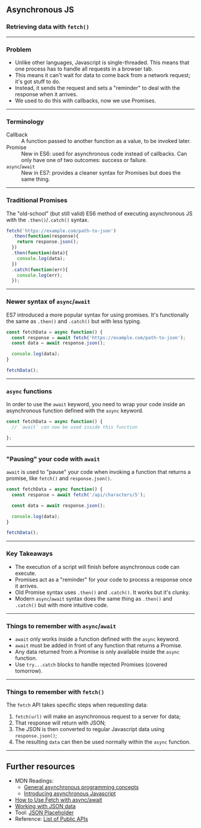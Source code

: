 
## Asynchronous JS
### Retrieving data with `fetch()` 

---

### Problem
- Unlike other languages, Javascript is single-threaded. This means that one process has to handle all requests in a browser tab.
- This means it can't wait for data to come back from a network request; it's got stuff to do. 
- Instead, it sends the request and sets a "reminder" to deal with the response when it arrives. 
- We used to do this with callbacks, now we use Promises.

---

### Terminology
<dl>
  <dt>Callback</dt>
  <dd>A function passed to another function as a value, to be invoked later.</dd>
  <dt>Promise</dt>
  <dd>New in ES6: used for asynchronous code instead of callbacks. Can only have one of two outcomes: success or failure.</dd>
  <dt><code>async</code>/<code>await</code></dt>
  <dd>New in ES7: provides a cleaner syntax for Promises but does the same thing.</dd>
</dl>

---

### Traditional Promises
The "old-school" (but still valid) ES6 method of executing asynchronous JS with the `.then()`/`.catch()` syntax.

```js
fetch('https://example.com/path-to-json')
  .then(function(response){
    return response.json();
  })
  .then(function(data){
    console.log(data);
  })
  .catch(function(err){
    console.log(err);
  });
```

---

### Newer syntax of `async`/`await`
ES7 introduced a more popular syntax for using promises. It's functionally the same as `.then()` and `.catch()` but with less typing.

```js
const fetchData = async function() {
  const response = await fetch('https://example.com/path-to-json');
  const data = await response.json();

  console.log(data);
}

fetchData();
```
---

### `async` functions
In order to use the `await` keyword, you need to wrap your code inside an asynchronous function defined with the `async` keyword.

```js
const fetchData = async function() { 
  // `await` can now be used inside this function

};
```

---

### "Pausing" your code with `await`
`await` is used to "pause" your code when invoking a function that returns a promise, like `fetch()` and `response.json()`.

```js
const fetchData = async function() {
  const response = await fetch('/api/characters/5');

  const data = await response.json();

  console.log(data);
}

fetchData();
```

---

### Key Takeaways
- The execution of a script will finish before asynchronous code can execute.
- Promises act as a "reminder" for your code to process a response once it arrives.
- Old Promise syntax uses `.then()` and `.catch()`. It works but it's clunky.
- Modern `async`/`await` syntax does the same thing as `.then()` and `.catch()` but with more intuitive code.

---

### Things to remember with `async`/`await`
- `await` only works inside a function defined with the `async` keyword.
- `await` must be added in front of any function that returns a Promise.
- Any data returned from a Promise is only available inside the `async` function.
- Use `try...catch` blocks to handle rejected Promises (covered tomorrow).

---

### Things to remember with `fetch()`
The `fetch` API takes specific steps when requesting data:
1. `fetch(url)` will make an asynchronous request to a server for data;
2. That response will return with JSON;
3. The JSON is then converted to regular Javascript data using `response.json()`;
4. The resulting `data` can then be used normally within the `async` function.

---

## Further resources
- MDN Readings:
    - [General asynchronous programming concepts](https://developer.mozilla.org/en-US/docs/Learn/JavaScript/Asynchronous/Concepts)
    - [Introducing asynchronous Javascript](https://developer.mozilla.org/en-US/docs/Learn/JavaScript/Asynchronous/Introducing)
- [How to Use Fetch with async/await](https://dmitripavlutin.com/javascript-fetch-async-await/)
- [Working with JSON data](https://developer.mozilla.org/en-US/docs/Learn/JavaScript/Objects/JSON)
- Tool: [JSON Placeholder](https://jsonplaceholder.typicode.com/)
- Reference: [List of Public APIs](https://github.com/public-apis/public-apis)

